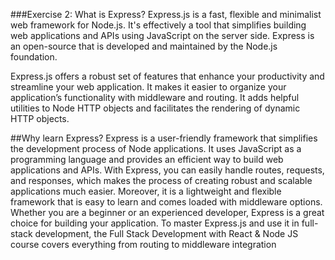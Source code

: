 ###Exercise 2: What is Express?
Express.js is a fast, flexible and minimalist web framework for Node.js. It's effectively a tool that simplifies building web applications and APIs using JavaScript on the server side. Express is an open-source that is developed and maintained by the Node.js foundation.

Express.js offers a robust set of features that enhance your productivity and streamline your web application. It makes it easier to organize your application’s functionality with middleware and routing. It adds helpful utilities to Node HTTP objects and facilitates the rendering of dynamic HTTP objects.

##Why learn Express?
Express is a user-friendly framework that simplifies the development process of Node applications. It uses JavaScript as a programming language and provides an efficient way to build web applications and APIs. With Express, you can easily handle routes, requests, and responses, which makes the process of creating robust and scalable applications much easier. Moreover, it is a lightweight and flexible framework that is easy to learn and comes loaded with middleware options. Whether you are a beginner or an experienced developer, Express is a great choice for building your application. To master Express.js and use it in full-stack development, the Full Stack Development with React & Node JS course covers everything from routing to middleware integration
